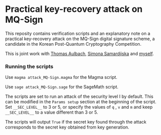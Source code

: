 # Practical key-recovery attack on MQ-Sign
This reposity contains verification scripts and an explanatory note on a practical key-recovery attack on the MQ-Sign digital signature scheme, a candidate in the Korean Post-Quantum Cryptography Competition.

This is joint work with [Thomas Aulbach](https://www.uni-regensburg.de/informatics-data-science/qpc/team/thomas-aulbach/index.html), [Simona Samardjiska](https://samardjiska.org/) and [myself](https://mtrimoska.com/).

### Running the scripts

Use ``` magma attack_MQ-Sign.magma ``` for the Magma script.

Use ``` sage attack_MQ-Sign.sage ``` for the SageMath script.

The scripts are set to run an attack of the security level I by default. This can be modified in the ```Params setup``` section at the beginning of the script. Set ```__SEC_LEVEL__``` to 3 or 5, or specify the values of ```q``` , ```v``` and ```m``` and keep ```__SEC_LEVEL__``` to a value different than 3 or 5.

The scripts will output ```True``` if the secret key found through the attack corresponds to the secret key obtained from key generation.
